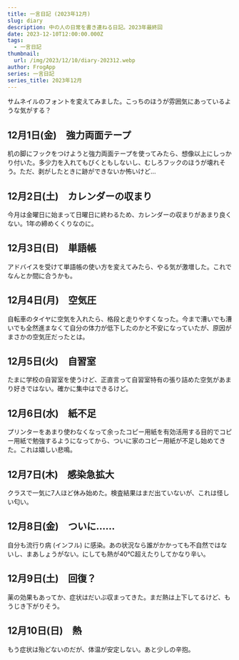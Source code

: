 ```yaml
---
title: 一言日記 (2023年12月)
slug: diary
description: 中の人の日常を書き連ねる日記。2023年最終回
date: 2023-12-10T12:00:00.000Z
tags:
  - 一言日記
thumbnail:
  url: /img/2023/12/10/diary-202312.webp
author: FrogApp
series: 一言日記
series_title: 2023年12月
---
```


サムネイルのフォントを変えてみました。こっちのほうが雰囲気にあっているような気がする？

## 12月1日(金)　強力両面テープ

机の脚にフックをつけようと強力両面テープを使ってみたら、想像以上にしっかり付いた。多少力を入れてもびくともしないし、むしろフックのほうが壊れそう。ただ、剥がしたときに跡ができないか怖いけど…

## 12月2日(土)　カレンダーの収まり

今月は金曜日に始まって日曜日に終わるため、カレンダーの収まりがあまり良くない。1年の締めくくりなのに。

## 12月3日(日)　単語帳

アドバイスを受けて単語帳の使い方を変えてみたら、やる気が激増した。これでなんとか間に合うかも。

## 12月4日(月)　空気圧

自転車のタイヤに空気を入れたら、格段と走りやすくなった。今まで漕いでも漕いでも全然進まなくて自分の体力が低下したのかと不安になっていたが、原因がまさかの空気圧だったとは。

## 12月5日(火)　自習室

たまに学校の自習室を使うけど、正直言って自習室特有の張り詰めた空気があまり好きではない。確かに集中はできるけど。

## 12月6日(水)　紙不足

プリンターをあまり使わなくなって余ったコピー用紙を有効活用する目的でコピー用紙で勉強するようになってから、ついに家のコピー用紙が不足し始めてきた。これは嬉しい悲鳴。

## 12月7日(木)　感染急拡大

クラスで一気に7人ほど休み始めた。検査結果はまだ出ていないが、これは怪しい匂い。

## 12月8日(金)　ついに……

自分も流行り病 (インフル) に感染。あの状況なら誰がかかっても不自然ではないし、まあしょうがない。にしても熱が40℃超えたりしてかなり辛い。

## 12月9日(土)　回復？

薬の効果もあってか、症状はだいぶ収まってきた。まだ熱は上下してるけど、もうじき下がりそう。

## 12月10日(日)　熱

もう症状は殆どないのだが、体温が安定しない。あと少しの辛抱。
